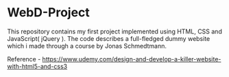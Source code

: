 # WebD-Project

This repository contains my first project implemented using HTML, CSS and JavaScript( jQuery ).
The code describes a full-fledged dummy website which i made through a course by  Jonas Schmedtmann.

Reference - https://www.udemy.com/design-and-develop-a-killer-website-with-html5-and-css3
